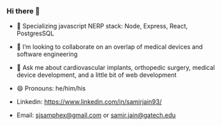 ### Hi there 👋

- 🔭  Specializing javascript NERP stack: Node, Express, React, PostgresSQL
- 👯  I’m looking to collaborate on an overlap of medical devices and software engineering
- 💬  Ask me about cardiovascular implants, orthopedic surgery, medical device development, and a little bit of web development
- 😄  Pronouns: he/him/his

- Linkedin: https://www.linkedin.com/in/samirjain93/
- Email: sjsamphex@gmail.com or samir.jain@gatech.edu
